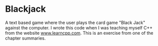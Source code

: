 # Blackjack
A text based game where the user plays the card game "Black Jack" against the computer. I wrote this code when I was teaching myself C++ from the website www.learncpp.com. This is an exercise from one of the chapter summaries.
